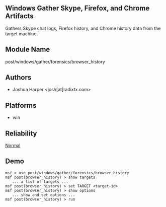 ## Windows Gather Skype, Firefox, and Chrome Artifacts

Gathers Skype chat logs, Firefox history, and Chrome history 
data from the target machine.


## Module Name
post/windows/gather/forensics/browser_history

## Authors
* Joshua Harper <josh[at]radixtx.com>





## Platforms
* win

## Reliability
[Normal](https://github.com/rapid7/metasploit-framework/wiki/Exploit-Ranking)

## Demo

```
msf > use post/windows/gather/forensics/browser_history
msf post(browser_history) > show targets
   ... a list of targets ...
msf post(browser_history) > set TARGET <target-id>
msf post(browser_history) > show options
   ... show and set options ...
msf post(browser_history) > run
```
    
    